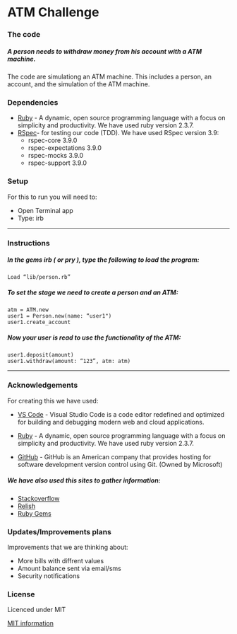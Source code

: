 # ATM Challenge

### The code

##### A person needs to withdraw money from his account with a ATM machine.
The code are simulationg an ATM machine. This includes a person, an account, and the simulation of the ATM machine.


### Dependencies

* [Ruby](https://www.ruby-lang.org/en/) - A dynamic, open source programming language with a focus on simplicity and productivity. We have used ruby version 2.3.7.
* [RSpec](https://rspec.info/)- for testing our code (TDD). We have used RSpec version 3.9:
  - rspec-core 3.9.0
  - rspec-expectations 3.9.0
  - rspec-mocks 3.9.0
  - rspec-support 3.9.0


### Setup

For this to run you will need to:
- Open Terminal app
- Type: irb

---


### Instructions


##### In the gems irb ( or pry ), type the following to load the program:

```
Load “lib/person.rb”
```

##### To set the stage we need to create a person and an ATM:

```
atm = ATM.new
user1 = Person.new(name: “user1")
user1.create_account
```

##### Now your user is read to use the functionality of the ATM:

```
user1.deposit(amount)
user1.withdraw(amount: “123”, atm: atm)
```

---

### Acknowledgements


For creating this we have used:

* [VS Code](https://code.visualstudio.com/) - Visual Studio Code is a code editor redefined and optimized for building and debugging modern web and cloud applications. 

* [Ruby](https://www.ruby-lang.org/en/) - A dynamic, open source programming language with a focus on simplicity and productivity. We have used ruby version 2.3.7.

* [GitHub](https://github.com/) - GitHub is an American company that provides hosting for software development version control using Git. (Owned by Microsoft)


##### We have also used this sites to gather information:

* [Stackoverflow](https://stackoverflow.com/) 
* [Relish](https://relishapp.com/) 
* [Ruby Gems](https://rspec.info/)



### Updates/Improvements plans

Improvements that we are thinking about:

- More bills with diffrent values
- Amount balance sent via email/sms
- Security notifications


### License

Licenced under MIT

[MIT information](https://en.wikipedia.org/wiki/MIT_License)

